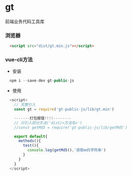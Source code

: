 # gt
 
前端业务代码工具库  

### 浏览器
``` html
  <script src="dist/gt.min.js"></script>
```
### vue-cli方法
- 安装

``` javascript
  npm i --save-dev gt-public-js
```
- 使用

``` javascript
  <script>
    // 完整引入
    const gt = require('gt-public-js/lib/gt.min')

    -------打包报错!!!!--------
    // 只引入部分方法('dist/<方法名>')
    //const getMd5 = require('gt-public-js/lib/getMd5')

    export default{
      methods(){
        test(){
          console.log(getMd5(),'获取md5字符串')
        }
      }
    }
  </script>
```


